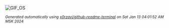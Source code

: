 <div align="justify">
<picture>
    <source media="(prefers-color-scheme: dark)" srcset="https://i.ibb.co/N7DwFFk/output-gif.gif">
    <source media="(prefers-color-scheme: light)" srcset="https://i.ibb.co/N7DwFFk/output-gif.gif">
    <img alt="GIF_OS" src="https://i.ibb.co/N7DwFFk/output-gif.gif">
</picture>

<sub><i>Generated automatically using [x0rzavi/github-readme-terminal](https://github.com/x0rzavi/github-readme-terminal) on Sat Jan 13 04:01:52 AM MSK 2024</i></sub>

</div>

<!-- Image deletion URL: https://ibb.co/x39V22c/dded2b8759bd9b4348853dff03fe643e -->